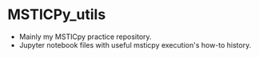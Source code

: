 # MSTICPy_utils

- Mainly my MSTICpy practice repository.
- Jupyter notebook files with useful msticpy execution's how-to history.


